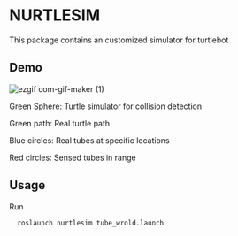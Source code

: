 # NURTLESIM
This package contains an customized simulator for turtlebot

## Demo
![ezgif com-gif-maker (1)](https://user-images.githubusercontent.com/70287453/110248010-9f259780-7f34-11eb-83ae-00955a7da453.gif)

Green Sphere: Turtle simulator for collision detection

Green path: Real turtle path

Blue circles: Real tubes at specific locations

Red circles: Sensed tubes in range


## Usage
Run
  
      roslaunch nurtlesim tube_wrold.launch
